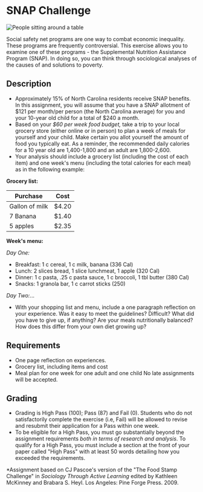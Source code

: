 # SNAP Challenge
![People sitting around a table](../images/REALWORLD7_FIG12_CO.jpg)

Social safety net programs are one way to combat economic inequality. These programs are frequently controversial. This exercise allows you to examine one of these programs - the Supplemental Nutrition Assistance Program (SNAP). In doing so, you can think through sociological analyses of the causes of and solutions to poverty.

## Description

- Approximately 15% of North Carolina residents receive SNAP benefits. In this assignment, you will assume that you have a SNAP allotment of $121 per month/per person (the North Carolina average) for you and your 10-year old child for a total of $240 a month.
- Based on your _$60 per week food budget,_ take a trip to your local grocery store (either online or in person) to plan a week of meals for yourself and your child. Make certain you allot yourself the amount of food you typically eat. As a reminder, the recommended daily calories for a 10 year old are 1,400-1,800 and an adult are 1,800-2,600.
- Your analysis should include a grocery list (including the cost of each item) and one week&#39;s menu (including the total calories for each meal) as in the following example:

**Grocery list:**

| Purchase       | Cost  |
|----------------|-------|
| Gallon of milk | $4.20 |
| 7 Banana       | $1.40 |
| 5 apples       | $2.35 |

**Week's menu:**

_Day One:_

* Breakfast: 1 c cereal, 1 c milk, banana (336 Cal)
* Lunch: 2 slices bread, 1 slice lunchmeat, 1 apple (320 Cal)
* Dinner: 1 c pasta, .25 c pasta sauce, 1 c broccoli, 1 tbl butter (380 Cal)
* Snacks: 1 granola bar, 1 c carrot sticks (250)

_Day Two:_...

- With your shopping list and menu, include a one paragraph reflection on your experience. Was it easy to meet the guidelines? Difficult? What did you have to give up, if anything? Are your meals nutritionally balanced? How does this differ from your own diet growing up?

## Requirements

* One page reflection on experiences.
* Grocery list, including items and cost
* Meal plan for one week for one adult and one child
No late assignments will be accepted.

## Grading

- Grading is High Pass (100); Pass (87) and Fail (0). Students who do not satisfactorily complete the exercise (i.e, Fail) will be allowed to revise and resubmit their application for a Pass within one week.
- To be eligible for a High Pass, you must go substantially beyond the assignment requirements _both in terms of research and analysis_. To qualify for a High Pass, you must include a section at the front of your paper called &quot;High Pass&quot; with at least 50 words detailing how you exceeded the requirements.

\*Assignment based on CJ Pascoe&#39;s version of the &quot;The Food Stamp Challenge&quot; in _Sociology Through Active Learning_ edited by Kathleen McKinney and Brabara S. Heyl. Los Angeles: Pine Forge Press. 2009.
